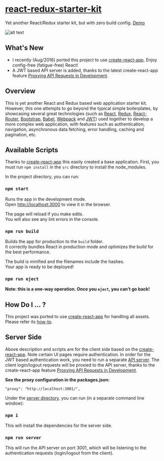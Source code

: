 # [react-redux-starter-kit](http://cloudmu.github.io/react-redux-starter-kit/)

Yet another React/Redux starter kit, but with zero build config. [Demo](http://cloudmu.github.io/react-redux-starter-kit/)

![alt text](https://raw.githubusercontent.com/cloudmu/react-redux-starter-kit/master/screenshot.png "Screenshot")

## What's New

* I recently (Aug/2016) ported this project to use [create-react-app](https://github.com/facebookincubator/create-react-app). Enjoy config-free (fatigue-free) React!
* A JWT based API server is added, thanks to the latest create-react-app feature [Proxying API Requests in Development](https://github.com/facebookincubator/create-react-app/blob/ef94b0561d5afb9b50b905fa5cd3f94e965c69c0/template/README.md#proxying-api-requests-in-development).

## Overview

This is yet another React and Redux based web application starter kit. However, this one attempts to go beyond the typical simple boilerplates, 
by showcasing several great technologies (such as [React](https://github.com/facebook/react), [Redux](https://github.com/gaearon/redux), 
[React-Router](https://github.com/rackt/react-router), [Bootstrap](https://github.com/twbs/bootstrap), [Babel](http://babeljs.io), 
[Webpack](http://webpack.github.io) and [JWT](https://jwt.io)) used together to develop a more complex web application, with features such as 
authentication, navigation, asynchronous data fetching, error handling, caching and pagination, etc.

## Available Scripts
Thanks to [create-react-app](https://github.com/facebookincubator/create-react-app) this easily created a base application. First, you must run `npm install` in the `src` directory to install the node_modules. 

In the project directory, you can run:

### `npm start`

Runs the app in the development mode.<br>
Open [http://localhost:3000](http://localhost:3000) to view it in the browser.

The page will reload if you make edits.<br>
You will also see any lint errors in the console.

### `npm run build`

Builds the app for production to the `build` folder.<br>
It correctly bundles React in production mode and optimizes the build for the best performance.

The build is minified and the filenames include the hashes.<br>
Your app is ready to be deployed!

### `npm run eject`

**Note: this is a one-way operation. Once you `eject`, you can’t go back!**

## How Do I ... ?

This project was ported to use [create-react-app](https://github.com/facebookincubator/create-react-app) for handling all assets. 
Please refer its [how-to](https://github.com/facebookincubator/create-react-app/blob/master/template/README.md).

## Server Side
Above description and scripts are for the client side based on the [create-react-app](https://github.com/facebookincubator/create-react-app).  Note certain UI pages require authentication.
In order for the JWT based authentication work, you need to run a separate [API server](https://github.com/cloudmu/react-redux-starter-kit/tree/master/server).  The client login/logout requests will be proxied to the API server, thanks to the create-react-app feature 
[Proxying API Requests in Development](https://github.com/facebookincubator/create-react-app/blob/ef94b0561d5afb9b50b905fa5cd3f94e965c69c0/template/README.md#proxying-api-requests-in-development).

**See the proxy configuration in the packages.json:**
```
"proxy": "http://localhost:3001/",
```
Under the [server directory](https://github.com/cloudmu/react-redux-starter-kit/tree/master/server), you can run (in a separate command line window):

### `npm i`
This will install the dependencies for the server side.

### `npm run server`
This will run the API server on port 3001, which will be listening to the authentication requests (login/logout from the client).
